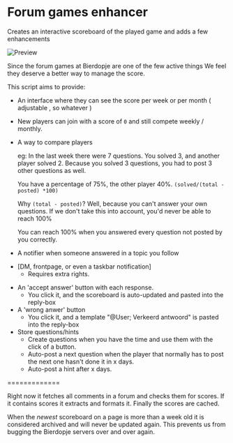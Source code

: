 # Forum games enhancer
Creates an interactive scoreboard of the played game and adds a few enhancements

![Preview](http://eih.bz/s1/giftstl.gif)

Since the forum games at Bierdopje are one of the few active things
We feel they deserve a better way to manage the score.

This script aims to provide:
 - An interface where they can see the score per week or per month ( adjustable , so whatever )
  * New players can join with a score of `0` and still compete weekly / monthly.
 - A way to compare players

    eg: In the last week there were 7 questions. You solved 3, and another player solved 2.
    Because you solved 3 questions, you had to post 3 other questions as well.
    
    You have a percentage of 75%, the other player 40%.
    `(solved/(total - posted) *100)`
    
    Why `(total - posted)`? Well, because you can't answer your own questions.
    If we don't take this into account, you'd never be able to reach 100%
    
    You can reach 100% when you answered every question not posted by you correctly.
    
- A notifier when someone answered in a topic you follow
 * [DM, frontpage, or even a taskbar notification]
   * Requires extra rights.
- An 'accept answer' button with each response.
  * You click it, and the scoreboard is auto-updated and pasted into the reply-box
- A 'wrong anwer' button
  * You click it, and a template "@User; Verkeerd antwoord" is pasted into the reply-box
- Store questions/hints
  * Create questions when you have the time and use them with the click of a button.
  * Auto-post a next question when the player that normally has to post the next one hasn't done it in x days.
  * Auto-post a hint after x days.

 =============
 
Right now it fetches all comments in a forum and checks them for scores.
If it contains scores it extracts and formats it. Finally the scores are cached.
 
When the *newest* scoreboard on a page is more than a week old it is considered archived and will never be updated again.
This prevents us from bugging the Bierdopje servers over and over again.
